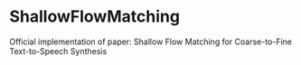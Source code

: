 # ShallowFlowMatching
Official implementation of paper: Shallow Flow Matching for Coarse-to-Fine Text-to-Speech Synthesis
